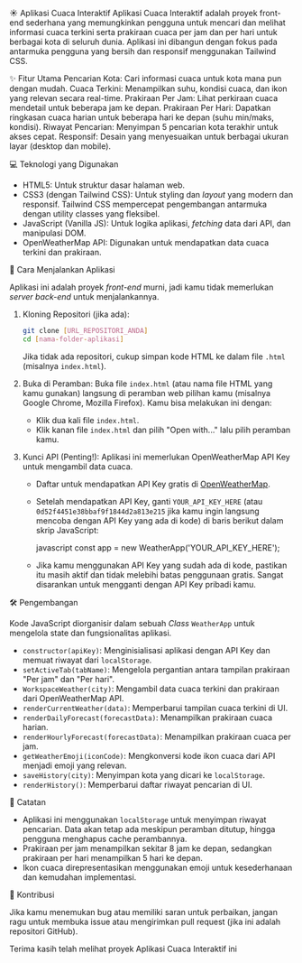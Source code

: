 ☀️ Aplikasi Cuaca Interaktif
Aplikasi Cuaca Interaktif adalah proyek front-end sederhana yang memungkinkan pengguna untuk mencari dan melihat 
informasi cuaca terkini serta prakiraan cuaca per jam dan per hari untuk berbagai kota di seluruh dunia. Aplikasi ini 
dibangun dengan fokus pada antarmuka pengguna yang bersih dan responsif menggunakan Tailwind CSS.

✨ Fitur Utama
Pencarian Kota: Cari informasi cuaca untuk kota mana pun dengan mudah.
Cuaca Terkini: Menampilkan suhu, kondisi cuaca, dan ikon yang relevan secara real-time.
Prakiraan Per Jam: Lihat perkiraan cuaca mendetail untuk beberapa jam ke depan.
Prakiraan Per Hari: Dapatkan ringkasan cuaca harian untuk beberapa hari ke depan (suhu min/maks, kondisi).
Riwayat Pencarian: Menyimpan 5 pencarian kota terakhir untuk akses cepat.
Responsif: Desain yang menyesuaikan untuk berbagai ukuran layar (desktop dan mobile).

💻 Teknologi yang Digunakan

* HTML5: Untuk struktur dasar halaman web.
* CSS3 (dengan Tailwind CSS): Untuk styling dan *layout* yang modern dan responsif. Tailwind CSS mempercepat pengembangan antarmuka dengan utility classes yang fleksibel.
* JavaScript (Vanilla JS): Untuk logika aplikasi, *fetching* data dari API, dan manipulasi DOM.
* OpenWeatherMap API: Digunakan untuk mendapatkan data cuaca terkini dan prakiraan.

🚀 Cara Menjalankan Aplikasi

Aplikasi ini adalah proyek *front-end* murni, jadi kamu tidak memerlukan *server* *back-end* untuk menjalankannya.

1.  Kloning Repositori (jika ada):
    ```bash
    git clone [URL_REPOSITORI_ANDA]
    cd [nama-folder-aplikasi]
    ```
    Jika tidak ada repositori, cukup simpan kode HTML ke dalam file `.html` (misalnya `index.html`).

2.  Buka di Peramban:
    Buka file `index.html` (atau nama file HTML yang kamu gunakan) langsung di peramban web pilihan kamu (misalnya Google Chrome, Mozilla Firefox). Kamu bisa melakukan ini dengan:
    * Klik dua kali file `index.html`.
    * Klik kanan file `index.html` dan pilih "Open with..." lalu pilih peramban kamu.

3.  Kunci API (Penting!):
    Aplikasi ini memerlukan OpenWeatherMap API Key untuk mengambil data cuaca.
    * Daftar untuk mendapatkan API Key gratis di [OpenWeatherMap](https://openweathermap.org/api).
    * Setelah mendapatkan API Key, ganti `YOUR_API_KEY_HERE` (atau `0d52f4451e38bbaf9f1844d2a813e215` jika kamu ingin langsung mencoba dengan API Key
      yang ada di kode) di baris berikut dalam skrip JavaScript:

      javascript
        const app = new WeatherApp('YOUR_API_KEY_HERE');
        
    * Jika kamu menggunakan API Key yang sudah ada di kode, pastikan itu masih aktif dan tidak melebihi batas penggunaan gratis. Sangat disarankan untuk mengganti dengan API Key pribadi kamu.

🛠️ Pengembangan

Kode JavaScript diorganisir dalam sebuah *Class* `WeatherApp` untuk mengelola state dan fungsionalitas aplikasi.

* `constructor(apiKey)`: Menginisialisasi aplikasi dengan API Key dan memuat riwayat dari `localStorage`.
* `setActiveTab(tabName)`: Mengelola pergantian antara tampilan prakiraan "Per jam" dan "Per hari".
* `WorkspaceWeather(city)`: Mengambil data cuaca terkini dan prakiraan dari OpenWeatherMap API.
* `renderCurrentWeather(data)`: Memperbarui tampilan cuaca terkini di UI.
* `renderDailyForecast(forecastData)`: Menampilkan prakiraan cuaca harian.
* `renderHourlyForecast(forecastData)`: Menampilkan prakiraan cuaca per jam.
* `getWeatherEmoji(iconCode)`: Mengkonversi kode ikon cuaca dari API menjadi emoji yang relevan.
* `saveHistory(city)`: Menyimpan kota yang dicari ke `localStorage`.
* `renderHistory()`: Memperbarui daftar riwayat pencarian di UI.

📝 Catatan

* Aplikasi ini menggunakan `localStorage` untuk menyimpan riwayat pencarian. Data akan tetap ada meskipun peramban ditutup, hingga pengguna menghapus cache perambannya.
* Prakiraan per jam menampilkan sekitar 8 jam ke depan, sedangkan prakiraan per hari menampilkan 5 hari ke depan.
* Ikon cuaca direpresentasikan menggunakan emoji untuk kesederhanaan dan kemudahan implementasi.

 🤝 Kontribusi

Jika kamu menemukan bug atau memiliki saran untuk perbaikan, jangan ragu untuk membuka issue atau mengirimkan pull request (jika ini adalah repositori GitHub).

Terima kasih telah melihat proyek Aplikasi Cuaca Interaktif ini
